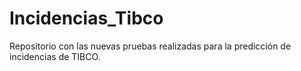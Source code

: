 # Incidencias_Tibco

Repositorio con las nuevas pruebas realizadas para la predicción de incidencias de TIBCO.

